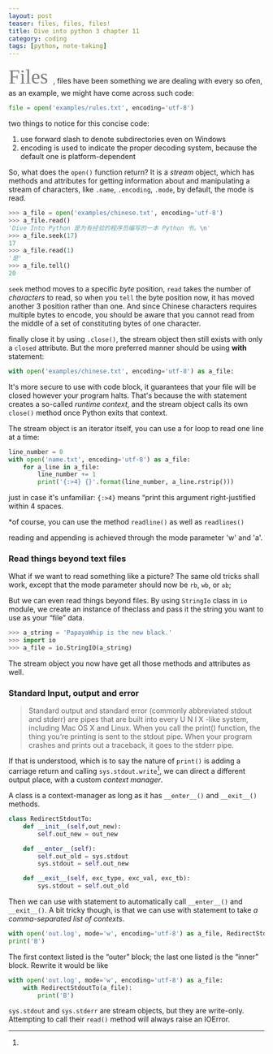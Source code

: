 ```yaml
---
layout: post
teaser: files, files, files!
title: Dive into python 3 chapter 11
category: coding
tags: [python, note-taking]
---
```

<span style = "font-family:Candara; font-size:40px; color:grey"> Files </span>, files have been something we are dealing with every so ofen, as an example, we might have come across such code:
~~~python
file = open('examples/rules.txt', encoding='utf-8')
~~~
two things to notice for this concise code:
1. use forward slash to denote subdirectories even on Windows
2. encoding is used to indicate the proper decoding system, because the default one is platform-dependent

So, what does the `open()` function return? It is a _stream_ object, which has methods and attributes for getting information about and manipulating a stream of characters, like `.name`, `.encoding`, `.mode`, by default, the mode is read.
~~~python
>>> a_file = open('examples/chinese.txt', encoding='utf-8')
>>> a_file.read()
'Dive Into Python 是为有经验的程序员编写的一本 Python 书。\n'
>>> a_file.seek(17)
17
>>> a_file.read(1)
'是'
>>> a_file.tell()
20
~~~
`seek` method moves to a specific *byte* position, `read` takes the number of *characters* to read, so when you `tell` the byte position now, it has moved another 3 position rather than one. And since Chinese characters requires multiple bytes to encode, you should be aware that you cannot read from the middle of a set of  constituting bytes of one character.

finally close it by using `.close()`, the stream object then still exists with only a `closed` attribute. But the more preferred manner should be using **with** statement:
~~~python
with open('examples/chinese.txt', encoding='utf-8') as a_file:
~~~
It's more secure to use with code block, it guarantees that your file will be closed however your program halts. That's because the with statement creates a so-called _runtime context_, and the stream object calls its own `close()` method once Python exits that context.

The stream object is an iterator itself, you can use a for loop to read one line at a time:
~~~python
line_number = 0
with open('name.txt', encoding='utf-8') as a_file:
    for a_line in a_file:
        line_number += 1
        print('{:>4} {}'.format(line_number, a_line.rstrip()))
~~~
just in case it's unfamiliar: `{:>4}` means “print this argument right-justified within 4 spaces.

\*of course, you can use the method `readline()` as well as `readlines()`

reading and appending is achieved through the mode parameter 'w' and 'a'.
### Read things beyond text files #
What if we want to read something like a picture? The same old tricks shall work, except that the mode parameter should now be `rb`, `wb`, or `ab`;

But we can even read things beyond files. By using `StringIo` class in `io` module, we create an instance of theclass and pass it the string you want to use as your “file” data.
~~~Python
>>> a_string = 'PapayaWhip is the new black.'
>>> import io
>>> a_file = io.StringIO(a_string)
~~~
The stream object you now have get all those methods and attributes as well.
### Standard Input, output and error #
>Standard output and standard error (commonly
abbreviated stdout and stderr) are pipes that are built
into every U N I X -like system, including Mac OS X and
Linux. When you call the print() function, the thing
you’re printing is sent to the stdout pipe. When your
program crashes and prints out a traceback, it goes to
the stderr pipe.

If that is understood, which is to say the nature of `print()` is adding a carriage return and calling `sys.stdout.write`[^1], we can direct a different output place, with a custom _context manager_.

A class is a context-manager as long as it has `__enter__()` and `__exit__()` methods.
~~~Python
class RedirectStdoutTo:
    def __init__(self,out_new):
        self.out_new = out_new

    def __enter__(self):
        self.out_old = sys.stdout
        sys.stdout = self.out_new

    def __exit__(self, exc_type, exc_val, exc_tb):
        sys.stdout = self.out_old
~~~
Then we can use with statement to automatically call `__enter__()` and `__exit__()`. A bit tricky though, is that we can use with statement to take _a comma-separated list of contexts_.
~~~Python
with open('out.log', mode='w', encoding='utf-8') as a_file, RedirectStdoutTo(a_file):
print('B')
~~~
The first context listed is the “outer” block; the last one listed is the “inner” block. Rewrite it would be like
~~~Python
with open('out.log', mode='w', encoding='utf-8') as a_file:
    with RedirectStdoutTo(a_file):
        print('B')
~~~

[^1]:
`sys.stdout` and `sys.stderr` are stream objects, but they are write-only. Attempting to call their `read()` method will always raise an IOError.
